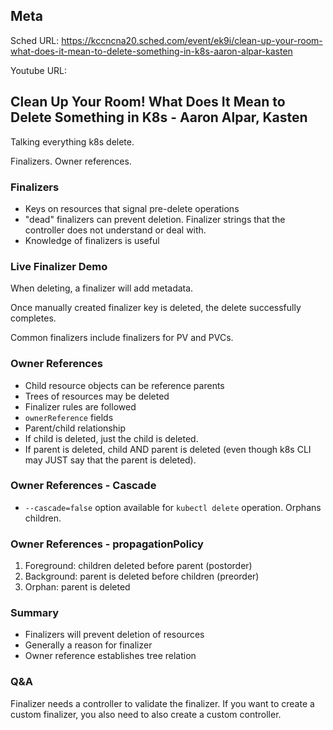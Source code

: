 ## Meta
Sched URL: https://kccncna20.sched.com/event/ek9i/clean-up-your-room-what-does-it-mean-to-delete-something-in-k8s-aaron-alpar-kasten

Youtube URL:

## Clean Up Your Room! What Does It Mean to Delete Something in K8s - Aaron Alpar, Kasten

Talking everything k8s delete.

Finalizers. Owner references.

### Finalizers
- Keys on resources that signal pre-delete operations
- "dead" finalizers can prevent deletion. Finalizer strings that the controller does not understand or deal with.
- Knowledge of finalizers is useful

### Live Finalizer Demo
When deleting, a finalizer will add metadata.

Once manually created finalizer key is deleted, the delete successfully completes.

Common finalizers include finalizers for PV and PVCs.

### Owner References
- Child resource objects can be reference parents
- Trees of resources may be deleted
- Finalizer rules are followed
- `ownerReference` fields
- Parent/child relationship
- If child is deleted, just the child is deleted.
- If parent is deleted, child AND parent is deleted (even though k8s CLI may JUST say that the parent is deleted).

### Owner References - Cascade
- `--cascade=false` option available for `kubectl delete` operation. Orphans children.

### Owner References - propagationPolicy
1. Foreground: children deleted before parent (postorder)
1. Background: parent is deleted before children (preorder)
1. Orphan: parent is deleted

### Summary
- Finalizers will prevent deletion of resources
- Generally a reason for finalizer
- Owner reference establishes tree relation

### Q&A
Finalizer needs a controller to validate the finalizer. If you want to create a custom finalizer, you also need to also create a custom controller.
